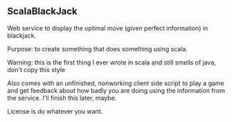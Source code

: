 ScalaBlackJack
-----------------------

Web service to display the optimal move (given perfect information)
in blackjack.

Purpose: to create something that does something using scala.

Warning: this is the first thing I ever wrote in scala and still smells of java, don't copy this style

Also comes with an unfinished, nonworking client side script to play a game
and get feedback about how badly you are doing using the information
from the service. I'll finish this later, maybe.

License is do whatever you want.


